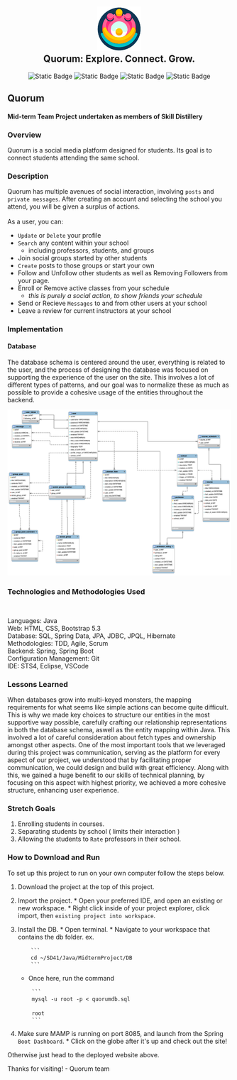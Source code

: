 <h2 align="center">
    <a href="#" target="blank_">
        <img height="100" alt="Quorum Logo" src=
        "https://github.com/Deonnaa/MidtermProject/blob/main/Quorum/src/main/webapp/img/quorum.png"/>
    </a>
    <br>
    Quorum: Explore. Connect. Grow.
</h2>

<div align="center">
    
![Static Badge](https://img.shields.io/badge/Quorum-AWS-yellow?link=http%3A%2F%2F52.86.229.80%3A8080%2FQuorum%2Flogin.do)
![Static Badge](https://img.shields.io/badge/Deonna-Repo_Owner-green?link=https%3A%2F%2Fgithub.com%2FDeonnaa)
![Static Badge](https://img.shields.io/badge/Jake-DBA-blue?link=https%3A%2F%2Fgithub.com%2FJakersnell)
![Static Badge](https://img.shields.io/badge/Parris-SCRUM-orange?link=https%3A%2F%2Fgithub.com%2FParrisu)

</div>


## Quorum

#### Mid-term Team Project undertaken as members of Skill Distillery

### Overview
Quorum is a social media platform designed for students. Its goal is to connect students attending the same school.

### Description
Quorum has multiple avenues of social interaction, involving `posts` and `private messages`. After creating an account and selecting the school you attend, you will be given a surplus of actions.
<br><br>
As a user, you can:
* `Update` or `Delete` your profile <br>
* `Search` any content within your school <br>
  * including professors, students, and groups
* Join social groups started by other students
* `Create` posts to those groups or start your own
* Follow and Unfollow other students as well as Removing Followers from your page.
* Enroll or Remove active classes from your schedule
  * _this is purely a social action, to show friends your schedule_
* Send or Recieve `Messages` to and from other users at your school
* Leave a review for current instructors at your school

### Implementation

#### Database
The database schema is centered around the user, everything is related to the user, and the process of designing the database was focused on supporting the experience of the user on the site. This involves a lot of different types of patterns, and our goal was to normalize these as much as possible to provide a cohesive usage of the entities throughout the backend. 

![image](https://github.com/Deonnaa/MidtermProject/blob/main/photos/EntityRelationshipDiagram.png)


### Technologies and Methodologies Used
<br>

Languages: Java <br>
Web: HTML, CSS, Bootstrap 5.3 <br>
Database: SQL, Spring Data, JPA, JDBC, JPQL, Hibernate <br>
Methodologies: TDD, Agile, Scrum  <br>
Backend: Spring, Spring Boot <br>
Configuration Management: Git <br>
IDE: STS4, Eclipse, VSCode <br>

### Lessons Learned
When databases grow into multi-keyed monsters, the mapping requirements for what seems like simple actions can become quite difficult. This is why we made key choices to structure our entities in the most supportive way possible, carefully crafting our relationship representations in both the database schema, aswell as the entity mapping within Java. This involved a lot of careful consideration about fetch types and ownership amongst other aspects. One of the most important tools that we leveraged during this project was communication, serving as the platform for every aspect of our project, we understood that by facilitating proper communication, we could design and build with great efficiency. Along with this, we gained a huge benefit to our skills of technical planning, by focusing on this aspect with highest priority, we achieved a more cohesive structure, enhancing user experience.


### Stretch Goals
1. Enrolling students in courses.
2. Separating students by school ( limits their interaction )
3. Allowing the students to `Rate` professors in their school.


### How to Download and Run

To set up this project to run on your own computer follow the steps below.

 1. Download the project at the top of this project.
 2. Import the project.
        * Open your preferred IDE, and open an existing or new workspace.
        * Right click inside of your project explorer, click import, then `existing project into workspace`.
 3. Install the DB.
        * Open terminal.
        * Navigate to your workspace that contains the db folder. 
            ex.
            
            ```
            cd ~/SD41/Java/MidtermProject/DB
            ```
    
     * Once here, run the command

            ```
            mysql -u root -p < quorumdb.sql

            root
            ```
       
5. Make sure MAMP is running on port 8085, and launch from the Spring `Boot Dashboard`.
        * Click on the globe after it's up and check out the site!

Otherwise just head to the deployed website above.

Thanks for visiting!
    - Quorum team

